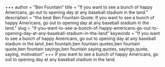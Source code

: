 +++
author = "Ben Fountain"
title = "If you want to see a bunch of happy Americans, go out to opening day at any baseball stadium in the land."
description = "the best Ben Fountain Quote: If you want to see a bunch of happy Americans, go out to opening day at any baseball stadium in the land."
slug = "if-you-want-to-see-a-bunch-of-happy-americans-go-out-to-opening-day-at-any-baseball-stadium-in-the-land"
keywords = "If you want to see a bunch of happy Americans, go out to opening day at any baseball stadium in the land.,ben fountain,ben fountain quotes,ben fountain quote,ben fountain sayings,ben fountain saying,quotes, sayings,quote, saying, motivation"
+++
If you want to see a bunch of happy Americans, go out to opening day at any baseball stadium in the land.
